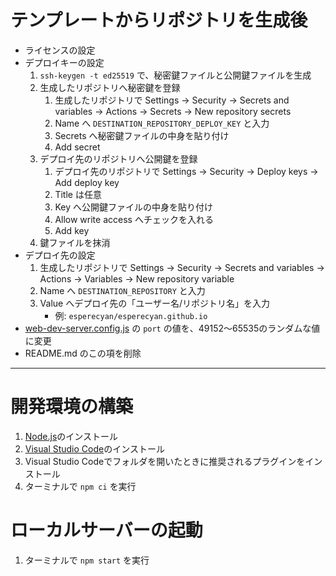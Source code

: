 テンプレートからリポジトリを生成後
==================================
- ライセンスの設定
- デプロイキーの設定
    1. `ssh-keygen -t ed25519` で、秘密鍵ファイルと公開鍵ファイルを生成
	1. 生成したリポジトリへ秘密鍵を登録
		1. 生成したリポジトリで Settings → Security → Secrets and variables → Actions → Secrets → New repository secrets
		1. Name へ `DESTINATION_REPOSITORY_DEPLOY_KEY` と入力
		1. Secrets へ秘密鍵ファイルの中身を貼り付け
		1. Add secret
	1. デプロイ先のリポジトリへ公開鍵を登録
		1. デプロイ先のリポジトリで Settings → Security → Deploy keys → Add deploy key
		1. Title は任意
		1. Key へ公開鍵ファイルの中身を貼り付け
	    1. Allow write access へチェックを入れる
		1. Add key
	1. 鍵ファイルを抹消
- デプロイ先の設定
    1. 生成したリポジトリで Settings → Security → Secrets and variables → Actions → Variables → New repository variable
	1. Name へ `DESTINATION_REPOSITORY` と入力
	1. Value へデプロイ先の「ユーザー名/リポジトリ名」を入力
		+ 例: `esperecyan/esperecyan.github.io`
- [web-dev-server.config.js](web-dev-server.config.js) の `port` の値を、49152〜65535のランダムな値に変更
- README.md のこの項を削除

--------------------------------------------------

開発環境の構築
==============
1. [Node.js]のインストール
2. [Visual Studio Code]のインストール
3. Visual Studio Codeでフォルダを開いたときに推奨されるプラグインをインストール
4. ターミナルで `npm ci` を実行

[Node.js]: https://nodejs.org/ja/
[Visual Studio Code]: https://azure.microsoft.com/products/visual-studio-code/

ローカルサーバーの起動
======================
1. ターミナルで `npm start` を実行
